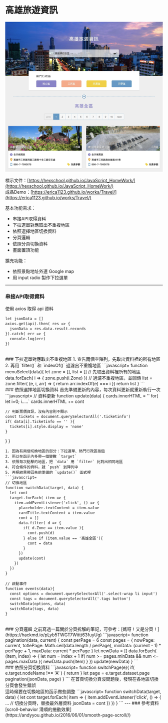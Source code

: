 # 高雄旅遊資訊
<img src="webroot/images/travel_01.jpg" width="700">

標示文件：[https://hexschool.github.io/JavaScript_HomeWork/](https://hexschool.github.io/JavaScript_HomeWork/)
<br>
成品Demo：[https://erica1123.github.io/works/Travel/](https://erica1123.github.io/works/Travel/)

基本功能需求：
* 串接API取得資料
* 下拉選單對應取出不重複地區
* 依照選擇地區切換資料
* 分頁邏輯
* 依照分頁切換資料
* 畫面置頂功能

擴充功能：
* 依照景點地址外連 Google map
* 用 input radio 製作下拉選單

---

### 串接API取得資料
使用 axios 取得 api 資料
```javascript=
let jsonData = []
axios.get(api).then( res => {
  jsonData = res.data.result.records
}).catch( err => {
  console.log(err)
})
```
<br>
### 下拉選單對應取出不重複地區
1. 宣告兩個空陣列，先取出資料裡的所有地區
2. 再用 `filter()` 和 `indexOf()` 過濾出不重複地區
```javascript=
function menuSelect(data){
    let zone = [],
        list = []
    // 先取出資料裡所有的地區
    data.forEach( i => {
    zone.push(i.Zone)
})
// 過濾不重複地區，並回傳
list = zone.filter( (e, i, arr) => {
    return arr.indexOf(e) === i
    })
    return list
}
```
<br>
### 依照選擇地區切換資料
首先準備更新的內容，每次資料更新就重新執行一次
```javascript=
// 資料更新
function update(data) {
  cards.innerHTML = ''
  for( let i=0; i<data.length; i++ ){
    let cont = `
    <li class="card-item">.....</li>`
    cards.innerHTML += cont
    
    // 判斷票價資訊，沒有內容則不顯示
    const tickets = document.querySelectorAll('.ticketinfo')
    if( data[i].Ticketinfo == '' ){
      tickets[i].style.display = 'none'
    }
  }
}
```
1. 因為有兩個切換地區的部分：下拉選單、熱門行政區按鈕
2. 所以在函示內多帶一個變數 `target`
3. 依照每次點擊的地區，把 `data` 用 `filter` 比對出相同地區
4. 符合條件的資料，就 `push` 到陣列中
5. 再把結果帶回先前準備的 `update()` 函式裡
```javascript=
// 切換地區
function switchData(target, data) {
  let cont
  target.forEach( item => {
    item.addEventListener('click', () => {
      placeholder.textContent = item.value
      cardTitle.textContent = item.value
      cont = []
      data.filter( d => {
        if( d.Zone == item.value ){
          cont.push(d)
        } else if (item.value == '高雄全區'){
          cont = data
        }
      })
      update(cont)
    })
  })
}

// 啟動事件
function events(data){
  const options = document.querySelectorAll('.select-wrap li input')
  const tags = document.querySelectorAll('.tags button')
  switchData(options, data)
  switchData(tags, data)
}
```
<br>
### 分頁邏輯
之前寫過一篇關於分頁拆解的筆記，可參考：[媽呀！又是分頁！](https://hackmd.io/pLyb5TWGT7Wittt63fuyUg)
```javascript=
function pagination(data, current) {
  const perPage = 6
  const pages = {
    nowPage: current,
    totlePage: Math.ceil(data.length / perPage),
    minData: (current - 1) * perPage + 1,
    maxData: current * perPage
  }
  let newData = []
  data.forEach( (item, index) => {
    let num = index + 1
    if( num >= pages.minData && num <= pages.maxData ){
      newData.push(item)
    }
  })
  update(newData)
}
```
<br>
### 依照分頁切換資料
```javascript=
function switchPage(e){
  if( e.target.nodeName !== 'A' ) { return }
  let page = e.target.dataset.page
  pagination(jsonData, page)
}
```
在首頁切換分頁沒問題後，發現在各地區切換分頁會發生錯誤
<br>
這時候要在切換地區的函示做些調整
```javascript=
function switchData(target, data) {
  let cont
  target.forEach( item => {
    item.addEventListener('click', () => {
      ...
      // 切換分頁時，替換最外層資料
      jsonData = cont
    })
  })
}
```
---
### 參考資料
[scroll-behavior 滑順的捲動效果](https://andyyou.github.io/2016/06/01/smooth-page-scroll//)